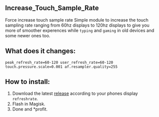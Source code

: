 ## Increase_Touch_Sample_Rate
 Force increase touch sample rate
 Simple module to increase the touch sampling rate ranging from 60hz displays to 120hz displays to give you more of smoother experences while `typing` and `gaming` in old devices and some newer ones too.
 
 ## What does it changes:
 `peak_refresh_rate=60-120
  user_refresh_rate=60-120
  touch.pressure.scale=0.001
  af.resampler.quality=255`

 ## How to install:
 1. Download the latest [release](https://github.com/Nayemhasan/Increase_Touch_Sample_Rate/releases/tag/V.1) according to your phones display `refreshrate`.
 2. Flash in Magisk.
 3. Done and *profit.
